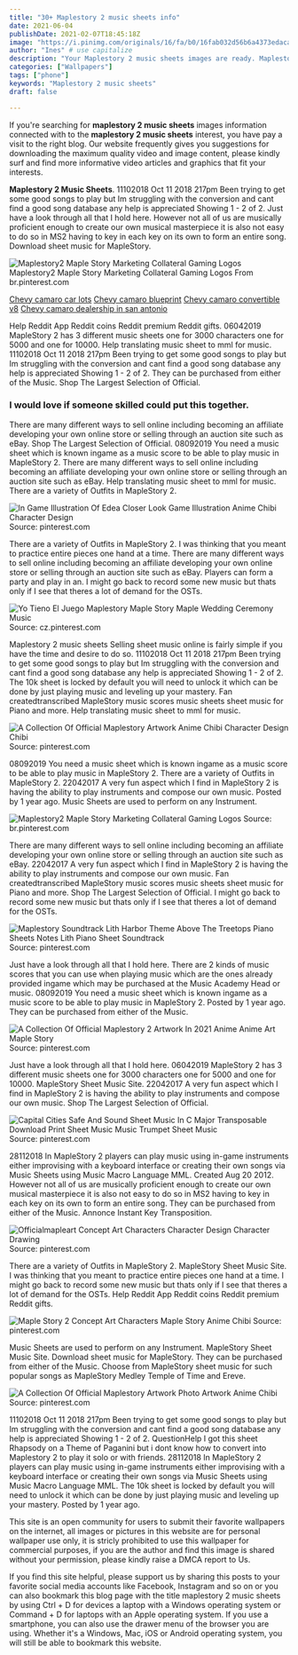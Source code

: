 ```yaml
---
title: "30+ Maplestory 2 music sheets info"
date: 2021-06-04
publishDate: 2021-02-07T18:45:18Z
image: "https://i.pinimg.com/originals/16/fa/b0/16fab032d56b6a4373edacaa18b39909.jpg"
author: "Ines" # use capitalize
description: "Your Maplestory 2 music sheets images are ready. Maplestory 2 music sheets are a topic that is being searched for and liked by netizens now. You can Find and Download the Maplestory 2 music sheets files here. Download all royalty-free photos and vectors."
categories: ["Wallpapers"]
tags: ["phone"]
keywords: "Maplestory 2 music sheets"
draft: false

---
```


If you're searching for **maplestory 2 music sheets** images information connected with to the **maplestory 2 music sheets** interest, you have pay a visit to the right  blog.  Our website frequently  gives you  suggestions  for downloading  the maximum  quality video and image  content, please kindly surf and find more informative video articles and graphics  that fit your interests.

**Maplestory 2 Music Sheets**. 11102018 Oct 11 2018 217pm Been trying to get some good songs to play but Im struggling with the conversion and cant find a good song database any help is appreciated Showing 1 - 2 of 2. Just have a look through all that I hold here. However not all of us are musically proficient enough to create our own musical masterpiece it is also not easy to do so in MS2 having to key in each key on its own to form an entire song. Download sheet music for MapleStory.

![Maplestory2 Maple Story Marketing Collateral Gaming Logos](https://i.pinimg.com/originals/c6/b4/14/c6b414d3bc5e41c67d3e88916906d175.jpg "Maplestory2 Maple Story Marketing Collateral Gaming Logos")
Maplestory2 Maple Story Marketing Collateral Gaming Logos From br.pinterest.com

[Chevy camaro car lots](/chevy-camaro-car-lots/)
[Chevy camaro blueprint](/chevy-camaro-blueprint/)
[Chevy camaro convertible v8](/chevy-camaro-convertible-v8/)
[Chevy camaro dealership in san antonio](/chevy-camaro-dealership-in-san-antonio/)

Help Reddit App Reddit coins Reddit premium Reddit gifts. 06042019 MapleStory 2 has 3 different music sheets one for 3000 characters one for 5000 and one for 10000. Help translating music sheet to mml for music. 11102018 Oct 11 2018 217pm Been trying to get some good songs to play but Im struggling with the conversion and cant find a good song database any help is appreciated Showing 1 - 2 of 2. They can be purchased from either of the Music. Shop The Largest Selection of Official.

### I would love if someone skilled could put this together.

There are many different ways to sell online including becoming an affiliate developing your own online store or selling through an auction site such as eBay. Shop The Largest Selection of Official. 08092019 You need a music sheet which is known ingame as a music score to be able to play music in MapleStory 2. There are many different ways to sell online including becoming an affiliate developing your own online store or selling through an auction site such as eBay. Help translating music sheet to mml for music. There are a variety of Outfits in MapleStory 2.


![In Game Illustration Of Edea Closer Look Game Illustration Anime Chibi Character Design](https://i.pinimg.com/originals/c6/b2/4a/c6b24a9a490b5baaadc69e5226eff758.png "In Game Illustration Of Edea Closer Look Game Illustration Anime Chibi Character Design")
Source: pinterest.com

There are a variety of Outfits in MapleStory 2. I was thinking that you meant to practice entire pieces one hand at a time. There are many different ways to sell online including becoming an affiliate developing your own online store or selling through an auction site such as eBay. Players can form a party and play in an. I might go back to record some new music but thats only if I see that theres a lot of demand for the OSTs.

![Yo Tieno El Juego Maplestory Maple Story Maple Wedding Ceremony Music](https://i.pinimg.com/600x315/36/ba/75/36ba75babc30be0779c84c8168a5ae0c.jpg "Yo Tieno El Juego Maplestory Maple Story Maple Wedding Ceremony Music")
Source: cz.pinterest.com

Maplestory 2 music sheets Selling sheet music online is fairly simple if you have the time and desire to do so. 11102018 Oct 11 2018 217pm Been trying to get some good songs to play but Im struggling with the conversion and cant find a good song database any help is appreciated Showing 1 - 2 of 2. The 10k sheet is locked by default you will need to unlock it which can be done by just playing music and leveling up your mastery. Fan createdtranscribed MapleStory music scores music sheets sheet music for Piano and more. Help translating music sheet to mml for music.

![A Collection Of Official Maplestory Artwork Anime Chibi Character Design Chibi](https://i.pinimg.com/originals/1f/0c/ca/1f0cca04b5a1d84a2d7c37f6911d0bfd.png "A Collection Of Official Maplestory Artwork Anime Chibi Character Design Chibi")
Source: pinterest.com

08092019 You need a music sheet which is known ingame as a music score to be able to play music in MapleStory 2. There are a variety of Outfits in MapleStory 2. 22042017 A very fun aspect which I find in MapleStory 2 is having the ability to play instruments and compose our own music. Posted by 1 year ago. Music Sheets are used to perform on any Instrument.

![Maplestory2 Maple Story Marketing Collateral Gaming Logos](https://i.pinimg.com/originals/c6/b4/14/c6b414d3bc5e41c67d3e88916906d175.jpg "Maplestory2 Maple Story Marketing Collateral Gaming Logos")
Source: br.pinterest.com

There are many different ways to sell online including becoming an affiliate developing your own online store or selling through an auction site such as eBay. 22042017 A very fun aspect which I find in MapleStory 2 is having the ability to play instruments and compose our own music. Fan createdtranscribed MapleStory music scores music sheets sheet music for Piano and more. Shop The Largest Selection of Official. I might go back to record some new music but thats only if I see that theres a lot of demand for the OSTs.

![Maplestory Soundtrack Lith Harbor Theme Above The Treetops Piano Sheets Notes Lith Piano Sheet Soundtrack](https://i.pinimg.com/originals/3b/d9/92/3bd99215f232b8cda5b4d54ac03b7bb4.jpg "Maplestory Soundtrack Lith Harbor Theme Above The Treetops Piano Sheets Notes Lith Piano Sheet Soundtrack")
Source: pinterest.com

Just have a look through all that I hold here. There are 2 kinds of music scores that you can use when playing music which are the ones already provided ingame which may be purchased at the Music Academy Head or music. 08092019 You need a music sheet which is known ingame as a music score to be able to play music in MapleStory 2. Posted by 1 year ago. They can be purchased from either of the Music.

![A Collection Of Official Maplestory 2 Artwork In 2021 Anime Anime Art Maple Story](https://i.pinimg.com/originals/b3/11/0c/b3110cffb17f9eb3280d3e36edfc8b52.jpg "A Collection Of Official Maplestory 2 Artwork In 2021 Anime Anime Art Maple Story")
Source: pinterest.com

Just have a look through all that I hold here. 06042019 MapleStory 2 has 3 different music sheets one for 3000 characters one for 5000 and one for 10000. MapleStory Sheet Music Site. 22042017 A very fun aspect which I find in MapleStory 2 is having the ability to play instruments and compose our own music. Shop The Largest Selection of Official.

![Capital Cities Safe And Sound Sheet Music In C Major Transposable Download Print Sheet Music Music Trumpet Sheet Music](https://i.pinimg.com/originals/f0/10/d8/f010d8d0a2b850e80dc4b194a95b37eb.gif "Capital Cities Safe And Sound Sheet Music In C Major Transposable Download Print Sheet Music Music Trumpet Sheet Music")
Source: pinterest.com

28112018 In MapleStory 2 players can play music using in-game instruments either improvising with a keyboard interface or creating their own songs via Music Sheets using Music Macro Language MML. Created Aug 20 2012. However not all of us are musically proficient enough to create our own musical masterpiece it is also not easy to do so in MS2 having to key in each key on its own to form an entire song. They can be purchased from either of the Music. Annonce Instant Key Transposition.

![Officialmapleart Concept Art Characters Character Design Character Drawing](https://i.pinimg.com/originals/50/82/30/5082308276cdf85082e6203f06794f53.jpg "Officialmapleart Concept Art Characters Character Design Character Drawing")
Source: pinterest.com

There are a variety of Outfits in MapleStory 2. MapleStory Sheet Music Site. I was thinking that you meant to practice entire pieces one hand at a time. I might go back to record some new music but thats only if I see that theres a lot of demand for the OSTs. Help Reddit App Reddit coins Reddit premium Reddit gifts.

![Maple Story 2 Concept Art Characters Maple Story Anime Chibi](https://i.pinimg.com/originals/bf/a1/0c/bfa10ccee9b289dcf32007a5ac439ddc.png "Maple Story 2 Concept Art Characters Maple Story Anime Chibi")
Source: pinterest.com

Music Sheets are used to perform on any Instrument. MapleStory Sheet Music Site. Download sheet music for MapleStory. They can be purchased from either of the Music. Choose from MapleStory sheet music for such popular songs as MapleStory Medley Temple of Time and Ereve.

![A Collection Of Official Maplestory Artwork Photo Artwork Anime Chibi](https://i.pinimg.com/originals/16/fa/b0/16fab032d56b6a4373edacaa18b39909.jpg "A Collection Of Official Maplestory Artwork Photo Artwork Anime Chibi")
Source: pinterest.com

11102018 Oct 11 2018 217pm Been trying to get some good songs to play but Im struggling with the conversion and cant find a good song database any help is appreciated Showing 1 - 2 of 2. QuestionHelp I got this sheet Rhapsody on a Theme of Paganini but i dont know how to convert into Maplestory 2 to play it solo or with friends. 28112018 In MapleStory 2 players can play music using in-game instruments either improvising with a keyboard interface or creating their own songs via Music Sheets using Music Macro Language MML. The 10k sheet is locked by default you will need to unlock it which can be done by just playing music and leveling up your mastery. Posted by 1 year ago.

This site is an open community for users to submit their favorite wallpapers on the internet, all images or pictures in this website are for personal wallpaper use only, it is stricly prohibited to use this wallpaper for commercial purposes, if you are the author and find this image is shared without your permission, please kindly raise a DMCA report to Us.

If you find this site helpful, please support us by sharing this posts to your favorite social media accounts like Facebook, Instagram and so on or you can also bookmark this blog page with the title maplestory 2 music sheets by using Ctrl + D for devices a laptop with a Windows operating system or Command + D for laptops with an Apple operating system. If you use a smartphone, you can also use the drawer menu of the browser you are using. Whether it's a Windows, Mac, iOS or Android operating system, you will still be able to bookmark this website.
